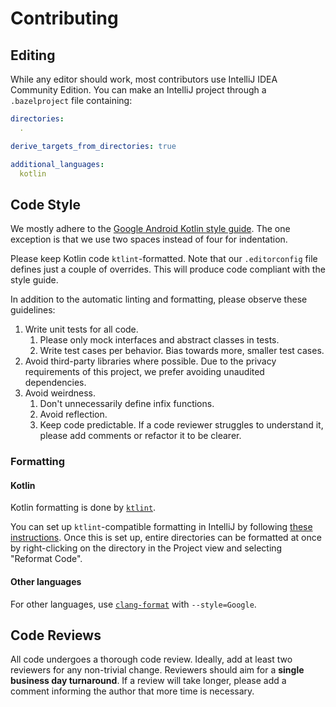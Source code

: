 # Contributing

## Editing

While any editor should work, most contributors use IntelliJ IDEA Community
Edition. You can make an IntelliJ project through a `.bazelproject` file
containing:

```yaml
directories:
  .

derive_targets_from_directories: true

additional_languages:
  kotlin
```

## Code Style

We mostly adhere to the
[Google Android Kotlin style guide](https://developer.android.com/kotlin/style-guide).
The one exception is that we use two spaces instead of four for indentation.

Please keep Kotlin code `ktlint`-formatted. Note that our `.editorconfig` file
defines just a couple of overrides. This will produce code compliant with the
style guide.

In addition to the automatic linting and formatting, please observe these
guidelines:

1.  Write unit tests for all code.
    1.  Please only mock interfaces and abstract classes in tests.
    1.  Write test cases per behavior. Bias towards more, smaller test cases.
1.  Avoid third-party libraries where possible. Due to the privacy requirements
    of this project, we prefer avoiding unaudited dependencies.
1.  Avoid weirdness.
    1.  Don't unnecessarily define infix functions.
    1.  Avoid reflection.
    1.  Keep code predictable. If a code reviewer struggles to understand it,
        please add comments or refactor it to be clearer.

### Formatting

#### Kotlin

Kotlin formatting is done by [`ktlint`](https://ktlint.github.io/).

You can set up `ktlint`-compatible formatting in IntelliJ by following
[these instructions](https://github.com/pinterest/ktlint/blob/master/README.md#-with-intellij-idea).
Once this is set up, entire directories can be formatted at once by
right-clicking on the directory in the Project view and selecting "Reformat
Code".

#### Other languages

For other languages, use
[`clang-format`](https://clang.llvm.org/docs/ClangFormat.html) with
`--style=Google`.

## Code Reviews

All code undergoes a thorough code review. Ideally, add at least two reviewers
for any non-trivial change. Reviewers should aim for a **single business day
turnaround**. If a review will take longer, please add a comment informing the
author that more time is necessary.

